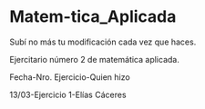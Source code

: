 # Matem-tica_Aplicada

Subí no más tu modificación cada vez que haces.

Ejercitario número 2 de matemática aplicada.

Fecha-Nro. Ejercicio-Quien hizo

13/03-Ejercicio 1-Elías Cáceres

